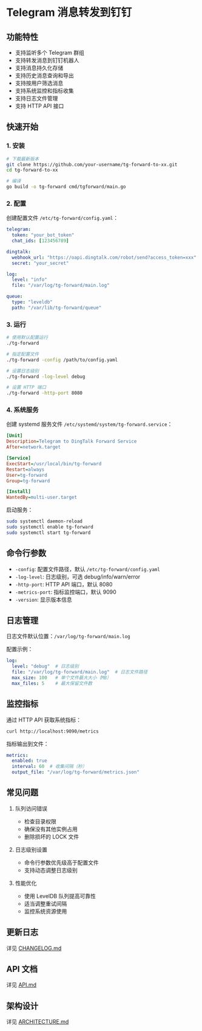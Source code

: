 # Telegram 消息转发到钉钉

## 功能特性

- 支持监听多个 Telegram 群组
- 支持转发消息到钉钉机器人
- 支持消息持久化存储
- 支持历史消息查询和导出
- 支持按用户筛选消息
- 支持系统监控和指标收集
- 支持日志文件管理
- 支持 HTTP API 接口

## 快速开始

### 1. 安装

```bash
# 下载最新版本
git clone https://github.com/your-username/tg-forward-to-xx.git
cd tg-forward-to-xx

# 编译
go build -o tg-forward cmd/tgforward/main.go
```

### 2. 配置

创建配置文件 `/etc/tg-forward/config.yaml`：

```yaml
telegram:
  token: "your_bot_token"
  chat_ids: [123456789]

dingtalk:
  webhook_url: "https://oapi.dingtalk.com/robot/send?access_token=xxx"
  secret: "your_secret"

log:
  level: "info"
  file: "/var/log/tg-forward/main.log"

queue:
  type: "leveldb"
  path: "/var/lib/tg-forward/queue"
```

### 3. 运行

```bash
# 使用默认配置运行
./tg-forward

# 指定配置文件
./tg-forward -config /path/to/config.yaml

# 设置日志级别
./tg-forward -log-level debug

# 设置 HTTP 端口
./tg-forward -http-port 8080
```

### 4. 系统服务

创建 systemd 服务文件 `/etc/systemd/system/tg-forward.service`：

```ini
[Unit]
Description=Telegram to DingTalk Forward Service
After=network.target

[Service]
ExecStart=/usr/local/bin/tg-forward
Restart=always
User=tg-forward
Group=tg-forward

[Install]
WantedBy=multi-user.target
```

启动服务：

```bash
sudo systemctl daemon-reload
sudo systemctl enable tg-forward
sudo systemctl start tg-forward
```

## 命令行参数

- `-config`: 配置文件路径，默认 `/etc/tg-forward/config.yaml`
- `-log-level`: 日志级别，可选 debug/info/warn/error
- `-http-port`: HTTP API 端口，默认 8080
- `-metrics-port`: 指标监控端口，默认 9090
- `-version`: 显示版本信息

## 日志管理

日志文件默认位置：`/var/log/tg-forward/main.log`

配置示例：
```yaml
log:
  level: "debug"  # 日志级别
  file: "/var/log/tg-forward/main.log"  # 日志文件路径
  max_size: 100   # 单个文件最大大小（MB）
  max_files: 5    # 最大保留文件数
```

## 监控指标

通过 HTTP API 获取系统指标：
```bash
curl http://localhost:9090/metrics
```

指标输出到文件：
```yaml
metrics:
  enabled: true
  interval: 60  # 收集间隔（秒）
  output_file: "/var/log/tg-forward/metrics.json"
```

## 常见问题

1. 队列访问错误
   - 检查目录权限
   - 确保没有其他实例占用
   - 删除损坏的 LOCK 文件

2. 日志级别设置
   - 命令行参数优先级高于配置文件
   - 支持动态调整日志级别

3. 性能优化
   - 使用 LevelDB 队列提高可靠性
   - 适当调整重试间隔
   - 监控系统资源使用

## 更新日志

详见 [CHANGELOG.md](./CHANGELOG.md)

## API 文档

详见 [API.md](./API.md)

## 架构设计

详见 [ARCHITECTURE.md](./ARCHITECTURE.md) 